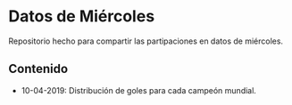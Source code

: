 # Datos de Miércoles

Repositorio hecho para compartir las partipaciones en datos de miércoles.

## Contenido

* 10-04-2019: Distribución de goles para cada campeón mundial.